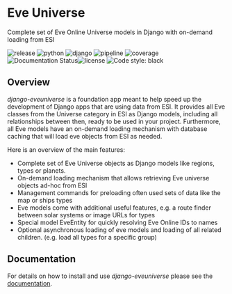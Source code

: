 # Eve Universe

Complete set of Eve Online Universe models in Django with on-demand loading from ESI

![release](https://img.shields.io/pypi/v/django-eveuniverse?label=release) ![python](https://img.shields.io/pypi/pyversions/django-eveuniverse) ![django](https://img.shields.io/pypi/djversions/django-eveuniverse?label=django) ![pipeline](https://gitlab.com/ErikKalkoken/django-eveuniverse/badges/master/pipeline.svg) ![coverage](https://gitlab.com/ErikKalkoken/django-eveuniverse/badges/master/coverage.svg) ![Documentation Status](https://readthedocs.org/projects/django-eveuniverse/badge/?version=latest)![license](https://img.shields.io/badge/license-MIT-green) ![Code style: black](https://img.shields.io/badge/code%20style-black-000000.svg)

## Overview

*django-eveuniverse* is a foundation app meant to help speed up the development of Django apps that are using data from ESI. It provides all Eve classes from the Universe category in ESI as Django models, including all relationships between then, ready to be used in your project. Furthermore, all Eve models have an on-demand loading mechanism with database caching that will load eve objects from ESI as needed.

Here is an overview of the main features:

- Complete set of Eve Universe objects as Django models like regions, types or planets.
- On-demand loading mechanism that allows retrieving Eve universe objects ad-hoc from ESI
- Management commands for preloading often used sets of data like the map or ships types
- Eve models come with additional useful features, e.g. a route finder between solar systems or image URLs for types
- Special model EveEntity for quickly resolving Eve Online IDs to names
- Optional asynchronous loading of eve models and loading of all related children. (e.g. load all types for a specific group)

## Documentation

For details on how to install and use *django-eveuniverse* please see the [documentation](https://dhooks-lite.readthedocs.io/en/latest/?badge=latest).
